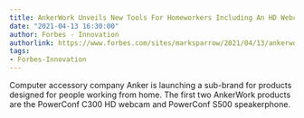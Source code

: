 ```yaml
---
title: AnkerWork Unveils New Tools For Homeworkers Including An HD Webcam And Speakerphone
date: "2021-04-13 16:30:00"
author: Forbes - Innovation
authorlink: https://www.forbes.com/sites/marksparrow/2021/04/13/ankerwork-unveils-new-tools-for-homeworkers-including-an-hd-webcam-and-speakerphone/
tags:
- Forbes-Innovation
---
```

Computer accessory company Anker is launching a sub-brand for products designed for people working from home. The first two AnkerWork products are the PowerConf C300 HD webcam and PowerConf S500 speakerphone.